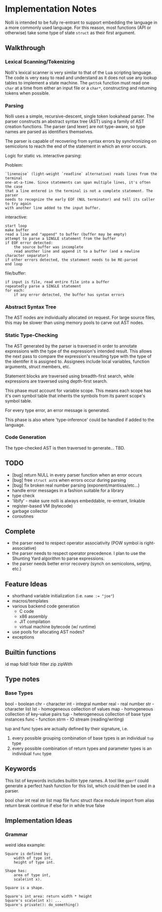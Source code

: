 # Implementation Notes

Nolli is intended to be fully re-entrant to support embedding the language
in a more commonly used language. For this reason, most functions (API or otherwise)
take some type of state `struct` as their first argument.

## Walkthrough

### Lexical Scanning/Tokenizing
Nolli's lexical scanner is very similar to that of the Lua scripting language.
The code is very easy to read and understand as it does not use any lookup tables
to implement a state machine. The `gettok` function must read one `char` at a time
from either an input file or a `char*`, constructing and returning tokens when possible.

### Parsing
Nolli uses a simple, recursive-descent, single token lookahead parser.
The parser constructs an abstract syntax tree (AST) using a family of AST creation
functions. The parser (and lexer) are not type-aware, so type names are parsed as
identifiers themselves.

The parser is capable of recovering from syntax errors by synchronizing on
semicolons to reach the end of the statement in which an error occurs.


Logic for static vs. interactive parsing:

Problem:

    `linenoise` (light-weight `readline` alternative) reads lines from the terminal
    one-at-a-time. Since statements can span multiple lines, it's often the case
    that a line entered in the terminal is not a complete statement. The parser
    needs to recognize the early EOF (NUL terminator) and tell its caller to try again
    with another line added to the input buffer.

interactive:

    start loop
    make buffer
    read a line and "append" to buffer (buffer may be empty)
    attempt to parse a SINGLE statement from the buffer
    if EOF error detected:
        the source buffer was incomplete
        read another line and append it to a buffer (and a newline character separator)
    if other errors detected, the statement needs to be RE-parsed
    end loop

file/buffer:

    if input is file, read entire file into a buffer
    repeatedly parse a SINGLE statement
    for each:
        if any error detected, the buffer has syntax errors

### Abstract Syntax Tree
The AST nodes are individually allocated on request. For large source files,
this may be slower than using memory pools to carve out AST nodes.

### Static Type-Checking
The AST generated by the parser is traversed in order to annotate expressions
with the type of the expression's intended result. This allows the next pass
to compare the expression's resulting type with the type of the identifer it
is assigned to. Assignees include local variables, function arguments, struct
members, etc.

Statement blocks are traversed using breadth-first search, while expressions
are traversed using depth-first search.

This phase must account for variable scope. This means each scope has it's own
symbol table that inherits the symbols from its parent scope's symbol table.

For every type error, an error message is generated.

This phase is also where 'type-inference' could be handled if added to the language.

### Code Generation
The type-checked AST is then traversed to generate... TBD.


## TODO

- [bug] return NULL in every parser function when an error occurs
- [bug] free `struct ast`s when errors occur during parsing
- [bug] fix broken real number parsing (exponent/mantissa/etc...)
- handle error messages in a fashion suitable for a library
- type check
- 'libify' - make sure nolli is always embeddable, re-entrant, linkable
- register-based VM (bytecode)
- garbage collector
- coroutines

## Complete

- the parser need to respect operator associativity (POW symbol is right-associative)
- the parser needs to respect operator precedence. I plan to use the
  Shunting Yard algorithm to parse expressions.
- the parser needs better error recovery (synch on semicolons, setjmp, etc.)

## Feature Ideas

- shorthand variable initialization (i.e. `name := "joe"`)
- macros/templates
- various backend code generation
    - C code
    - x86 assembly
    - JIT compilation
    - virtual machine bytecode (w/ runtime)
- use pools for allocating AST nodes?
- exceptions

## Builtin functions

id
map
foldl
foldr
filter
zip
zipWith

## Type notes

### Base Types

bool    - boolean
chr     - character
int     - integral number
real    - real number
str     - character list
lst     - homogeneous collection of values
map     - homogeneous collection of key-value pairs
tup     - heterogeneous collection of base type instances
func    - function
strm    - IO stream (reading/writing)

tup and func types are actually defined by their signature, i.e.

1. every possible grouping combination of base types is an individual `tup` type
1. every possible combination of return types and parameter types is an individual `func` type

## Keywords

This list of keywords includes builtin type names. A tool like `gperf` could generate a
perfect hash function for this list, which could then be used in a parser.

bool
char
int
real
str
list
map
file
func
struct
iface
module
import
from
alias
return
break
continue
if
else
for
in
while
true
false

## Implementation Ideas

### Grammar

weird idea example:

    Square is defined by:
        width of type int,
        height of type int.

    Shape has:
        area of type int,
        scale(int x).

    Square is a shape.

    Square's int area: return width * height
    Square's scale(int x): ...
    Square's private(): do_something()

